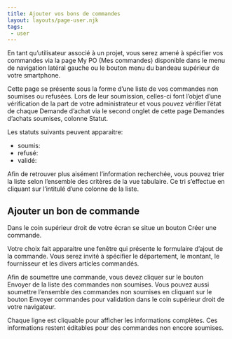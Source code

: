 ```yaml
---
title: Ajouter vos bons de commandes
layout: layouts/page-user.njk
tags:
 - user
---
```

En tant qu’utilisateur associé à un projet, vous serez amené à spécifier vos commandes via la page My PO (Mes commandes) disponible dans le menu de navigation latéral gauche ou le bouton menu du bandeau supérieur de votre smartphone.

Cette page se présente sous la forme d’une liste de vos commandes non soumises ou refusées. Lors de leur soumission, celles-ci font l’objet d’une vérification de la part de votre administrateur et vous pouvez vérifier l’état de chaque Demande d’achat via le second onglet de cette page Demandes d’achats soumises, colonne Statut.

Les statuts suivants peuvent apparaitre:

- soumis:
- refusé:
- validé:

Afin de retrouver plus aisément l’information recherchée, vous pouvez trier la liste selon l’ensemble des critères de la vue tabulaire. Ce tri s’effectue en cliquant sur l’intitulé d’une colonne de la liste.

## Ajouter un bon de commande
Dans le coin supérieur droit de votre écran se situe un bouton Créer une commande. 

Votre choix fait apparaitre une fenêtre qui présente le formulaire d’ajout de la commande. Vous serez invité à spécifier le département, le montant, le fournisseur et les divers articles commandés. 

Afin de soumettre une commande, vous devez cliquer sur le bouton Envoyer de la liste des commandes non soumises. Vous pouvez aussi soumettre l’ensemble des commandes non soumises en cliquant sur le bouton Envoyer commandes pour validation dans le coin supérieur droit de votre navigateur.

Chaque ligne est cliquable pour afficher les informations complètes. Ces informations restent éditables pour des commandes non encore soumises. 